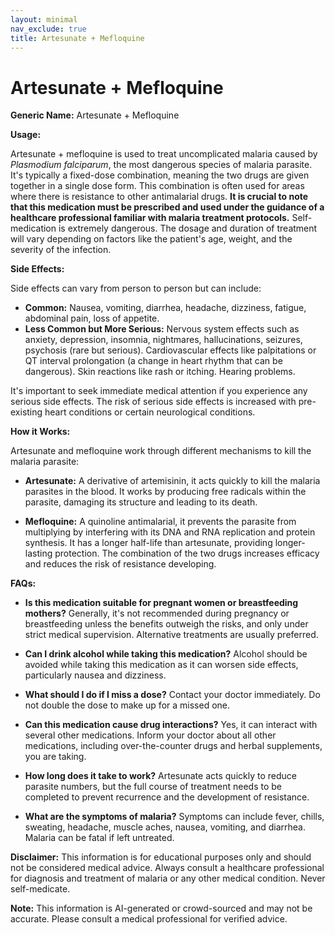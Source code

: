 ```yaml
---
layout: minimal
nav_exclude: true
title: Artesunate + Mefloquine
---
```


# Artesunate + Mefloquine

**Generic Name:** Artesunate + Mefloquine

**Usage:**

Artesunate + mefloquine is used to treat uncomplicated malaria caused by *Plasmodium falciparum*, the most dangerous species of malaria parasite.  It's typically a fixed-dose combination, meaning the two drugs are given together in a single dose form.  This combination is often used for areas where there is resistance to other antimalarial drugs.  **It is crucial to note that this medication must be prescribed and used under the guidance of a healthcare professional familiar with malaria treatment protocols.**  Self-medication is extremely dangerous. The dosage and duration of treatment will vary depending on factors like the patient's age, weight, and the severity of the infection.

**Side Effects:**

Side effects can vary from person to person but can include:

* **Common:** Nausea, vomiting, diarrhea, headache, dizziness, fatigue, abdominal pain, loss of appetite.
* **Less Common but More Serious:**  Nervous system effects such as anxiety, depression, insomnia, nightmares, hallucinations, seizures, psychosis (rare but serious).  Cardiovascular effects like palpitations or QT interval prolongation (a change in heart rhythm that can be dangerous).  Skin reactions like rash or itching.  Hearing problems.

It's important to seek immediate medical attention if you experience any serious side effects.  The risk of serious side effects is increased with pre-existing heart conditions or certain neurological conditions.

**How it Works:**

Artesunate and mefloquine work through different mechanisms to kill the malaria parasite:

* **Artesunate:** A derivative of artemisinin, it acts quickly to kill the malaria parasites in the blood.  It works by producing free radicals within the parasite, damaging its structure and leading to its death.

* **Mefloquine:** A quinoline antimalarial, it prevents the parasite from multiplying by interfering with its DNA and RNA replication and protein synthesis.  It has a longer half-life than artesunate, providing longer-lasting protection.  The combination of the two drugs increases efficacy and reduces the risk of resistance developing.

**FAQs:**

* **Is this medication suitable for pregnant women or breastfeeding mothers?**  Generally, it's not recommended during pregnancy or breastfeeding unless the benefits outweigh the risks, and only under strict medical supervision.  Alternative treatments are usually preferred.

* **Can I drink alcohol while taking this medication?**  Alcohol should be avoided while taking this medication as it can worsen side effects, particularly nausea and dizziness.

* **What should I do if I miss a dose?**  Contact your doctor immediately. Do not double the dose to make up for a missed one.

* **Can this medication cause drug interactions?**  Yes, it can interact with several other medications. Inform your doctor about all other medications, including over-the-counter drugs and herbal supplements, you are taking.

* **How long does it take to work?**  Artesunate acts quickly to reduce parasite numbers, but the full course of treatment needs to be completed to prevent recurrence and the development of resistance.

* **What are the symptoms of malaria?** Symptoms can include fever, chills, sweating, headache, muscle aches, nausea, vomiting, and diarrhea.  Malaria can be fatal if left untreated.


**Disclaimer:** This information is for educational purposes only and should not be considered medical advice. Always consult a healthcare professional for diagnosis and treatment of malaria or any other medical condition.  Never self-medicate.


**Note:** This information is AI-generated or crowd-sourced and may not be accurate. Please consult a medical professional for verified advice.
